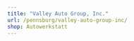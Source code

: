 ```yaml
---
title: "Valley Auto Group, Inc."
url: /pennsburg/valley-auto-group-inc/
shop: Autowerkstatt
---
```

